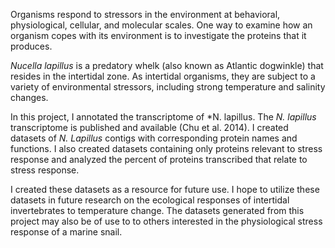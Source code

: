 Organisms respond to stressors in the environment at behavioral, physiological, cellular, and molecular scales. One way to examine how an organism copes with its environment is to investigate the proteins that it produces.

*Nucella lapillus* is a predatory whelk (also known as Atlantic dogwinkle) that resides in the intertidal zone. As intertidal organisms, they are subject to a variety of environmental stressors, including strong temperature and salinity changes. 

In this project, I annotated the transcriptome of *N. lapillus. The *N. lapillus* transcriptome is published and available (Chu et al. 2014). I created datasets of *N. Lapillus* contigs with corresponding protein names and functions. I also created datasets containing only proteins relevant to stress response and analyzed the percent of proteins transcribed that relate to stress response. 

I created these datasets as a resource for future use. I hope to utilize these datasets in future research on the ecological responses of intertidal invertebrates to temperature change. The datasets generated from this project may also be of use to to others interested in the physiological stress response of a marine snail. 



